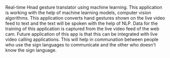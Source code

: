 Real-time Hnad gesture translator using machine learning. This application is working with the help of machine learning models, computer vision algorithms. This application converts hand gestures shown on the live video feed to text and the text will be spoken with the help of NLP. Data for the training of this application is captured from the live video feed of the web cam. Future application of this app is that this can be integrated with live video calling applications. This will help in communation between people who use the sign languages to communicate and the other who doesn't know the sign language.
